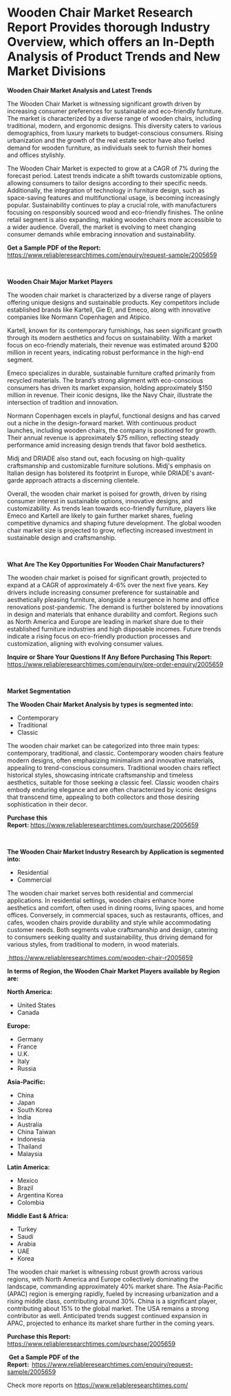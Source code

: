 <p><h1>Wooden Chair Market Research Report Provides thorough Industry Overview, which offers an In-Depth Analysis of Product Trends and New Market Divisions</h1></p><p><strong>Wooden Chair Market Analysis and Latest Trends</strong></p>
<p><p>The Wooden Chair Market is witnessing significant growth driven by increasing consumer preferences for sustainable and eco-friendly furniture. The market is characterized by a diverse range of wooden chairs, including traditional, modern, and ergonomic designs. This diversity caters to various demographics, from luxury markets to budget-conscious consumers. Rising urbanization and the growth of the real estate sector have also fueled demand for wooden furniture, as individuals seek to furnish their homes and offices stylishly.</p><p>The Wooden Chair Market is expected to grow at a CAGR of 7% during the forecast period. Latest trends indicate a shift towards customizable options, allowing consumers to tailor designs according to their specific needs. Additionally, the integration of technology in furniture design, such as space-saving features and multifunctional usage, is becoming increasingly popular. Sustainability continues to play a crucial role, with manufacturers focusing on responsibly sourced wood and eco-friendly finishes. The online retail segment is also expanding, making wooden chairs more accessible to a wider audience. Overall, the market is evolving to meet changing consumer demands while embracing innovation and sustainability.</p></p>
<p><strong>Get a Sample PDF of the Report:&nbsp;</strong> <a href="https://www.reliableresearchtimes.com/enquiry/request-sample/2005659?utm_campaign=2244&utm_medium=2&utm_source=Github&utm_content=ia&utm_term=05042025&utm_id=wooden-chair">https://www.reliableresearchtimes.com/enquiry/request-sample/2005659</a></p>
<p>&nbsp;</p>
<p><strong>Wooden Chair Major Market Players</strong></p>
<p><p>The wooden chair market is characterized by a diverse range of players offering unique designs and sustainable products. Key competitors include established brands like Kartell, Gie El, and Emeco, along with innovative companies like Normann Copenhagen and Atipico. </p><p>Kartell, known for its contemporary furnishings, has seen significant growth through its modern aesthetics and focus on sustainability. With a market focus on eco-friendly materials, their revenue was estimated around $200 million in recent years, indicating robust performance in the high-end segment.</p><p>Emeco specializes in durable, sustainable furniture crafted primarily from recycled materials. The brand’s strong alignment with eco-conscious consumers has driven its market expansion, holding approximately $150 million in revenue. Their iconic designs, like the Navy Chair, illustrate the intersection of tradition and innovation.</p><p>Normann Copenhagen excels in playful, functional designs and has carved out a niche in the design-forward market. With continuous product launches, including wooden chairs, the company is positioned for growth. Their annual revenue is approximately $75 million, reflecting steady performance amid increasing design trends that favor bold aesthetics.</p><p>Midj and DRIADE also stand out, each focusing on high-quality craftsmanship and customizable furniture solutions. Midj's emphasis on Italian design has bolstered its footprint in Europe, while DRIADE's avant-garde approach attracts a discerning clientele.</p><p>Overall, the wooden chair market is poised for growth, driven by rising consumer interest in sustainable options, innovative designs, and customizability. As trends lean towards eco-friendly furniture, players like Emeco and Kartell are likely to gain further market shares, fueling competitive dynamics and shaping future development. The global wooden chair market size is projected to grow, reflecting increased investment in sustainable design and craftsmanship.</p></p>
<p>&nbsp;</p>
<p><strong>What Are The Key Opportunities For Wooden Chair Manufacturers?</strong></p>
<p><p>The wooden chair market is poised for significant growth, projected to expand at a CAGR of approximately 4-6% over the next five years. Key drivers include increasing consumer preference for sustainable and aesthetically pleasing furniture, alongside a resurgence in home and office renovations post-pandemic. The demand is further bolstered by innovations in design and materials that enhance durability and comfort. Regions such as North America and Europe are leading in market share due to their established furniture industries and high disposable incomes. Future trends indicate a rising focus on eco-friendly production processes and customization, aligning with evolving consumer values.</p></p>
<p><strong>Inquire or Share Your Questions If Any Before Purchasing This Report:</strong> <a href="https://www.reliableresearchtimes.com/enquiry/pre-order-enquiry/2005659?utm_campaign=2244&utm_medium=2&utm_source=Github&utm_content=ia&utm_term=05042025&utm_id=wooden-chair">https://www.reliableresearchtimes.com/enquiry/pre-order-enquiry/2005659</a></p>
<p>&nbsp;</p>
<p><strong>Market Segmentation</strong></p>
<p><strong>The Wooden Chair Market Analysis by types is segmented into:</strong></p>
<p><ul><li>Contemporary</li><li>Traditional</li><li>Classic</li></ul></p>
<p><p>The wooden chair market can be categorized into three main types: contemporary, traditional, and classic. Contemporary wooden chairs feature modern designs, often emphasizing minimalism and innovative materials, appealing to trend-conscious consumers. Traditional wooden chairs reflect historical styles, showcasing intricate craftsmanship and timeless aesthetics, suitable for those seeking a classic feel. Classic wooden chairs embody enduring elegance and are often characterized by iconic designs that transcend time, appealing to both collectors and those desiring sophistication in their decor.</p></p>
<p><strong>Purchase this Report:&nbsp;</strong><a href="https://www.reliableresearchtimes.com/purchase/2005659?utm_campaign=2244&utm_medium=2&utm_source=Github&utm_content=ia&utm_term=05042025&utm_id=wooden-chair">https://www.reliableresearchtimes.com/purchase/2005659</a></p>
<p>&nbsp;</p>
<p><strong>The Wooden Chair Market Industry Research by Application is segmented into:</strong></p>
<p><ul><li>Residential</li><li>Commercial</li></ul></p>
<p><p>The wooden chair market serves both residential and commercial applications. In residential settings, wooden chairs enhance home aesthetics and comfort, often used in dining rooms, living spaces, and home offices. Conversely, in commercial spaces, such as restaurants, offices, and cafes, wooden chairs provide durability and style while accommodating customer needs. Both segments value craftsmanship and design, catering to consumers seeking quality and sustainability, thus driving demand for various styles, from traditional to modern, in wood materials.</p></p>
<p><a href="https://www.reliableresearchtimes.com/wooden-chair-r2005659?utm_campaign=2244&utm_medium=2&utm_source=Github&utm_content=ia&utm_term=05042025&utm_id=wooden-chair">&nbsp;https://www.reliableresearchtimes.com/wooden-chair-r2005659</a></p>
<p><strong>In terms of Region, the Wooden Chair Market Players available by Region are:</strong></p>
<p>
    <p> <strong> North America: </strong>
        <ul>
            <li>United States</li>
            <li>Canada</li>
        </ul>
        </p> 
    <p> <strong> Europe: </strong>
        <ul>
            <li>Germany</li>
            <li>France</li>
            <li>U.K.</li>
            <li>Italy</li>
            <li>Russia</li>
        </ul>
        </p> 
    <p> <strong> Asia-Pacific: </strong>
        <ul>
            <li>China</li>
            <li>Japan</li>
            <li>South Korea</li>
            <li>India</li>
            <li>Australia</li>
            <li>China Taiwan</li>
            <li>Indonesia</li>
            <li>Thailand</li>
            <li>Malaysia</li>
        </ul>
        </p> 
    <p> <strong> Latin America: </strong>
        <ul>
            <li>Mexico</li>
            <li>Brazil</li>
            <li>Argentina Korea</li>
            <li>Colombia</li>
        </ul>
        </p> 
    <p> <strong> Middle East & Africa: </strong>
        <ul>
            <li>Turkey</li>
            <li>Saudi</li>
            <li>Arabia</li>
            <li>UAE</li>
            <li>Korea</li>
        </ul>
    </p>
    </p>
<p><p>The wooden chair market is witnessing robust growth across various regions, with North America and Europe collectively dominating the landscape, commanding approximately 40% market share. The Asia-Pacific (APAC) region is emerging rapidly, fueled by increasing urbanization and a rising middle class, contributing around 30%. China is a significant player, contributing about 15% to the global market. The USA remains a strong contributor as well. Anticipated trends suggest continued expansion in APAC, projected to enhance its market share further in the coming years.</p></p>
<p><strong>Purchase this Report: </strong><a href="https://www.reliableresearchtimes.com/purchase/2005659?utm_campaign=2244&utm_medium=2&utm_source=Github&utm_content=ia&utm_term=05042025&utm_id=wooden-chair">https://www.reliableresearchtimes.com/purchase/2005659</a></p>
<p>&nbsp;<strong>Get a Sample PDF of the Report:&nbsp;&nbsp;</strong><a href="https://www.reliableresearchtimes.com/enquiry/request-sample/2005659?utm_campaign=2244&utm_medium=2&utm_source=Github&utm_content=ia&utm_term=05042025&utm_id=wooden-chair">https://www.reliableresearchtimes.com/enquiry/request-sample/2005659</a></p>
<p><strong></strong></p>
<p>Check more reports on <a href="https://www.reliableresearchtimes.com/?utm_campaign=2244&utm_medium=2&utm_source=Github&utm_content=ia&utm_term=05042025&utm_id=wooden-chair">https://www.reliableresearchtimes.com/</a></p>